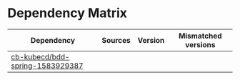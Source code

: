 # Dependency Matrix

Dependency | Sources | Version | Mismatched versions
---------- | ------- | ------- | -------------------
[cb-kubecd/bdd-spring-1583929387](https://github.com/cb-kubecd/bdd-spring-1583929387.git) |  | []() | 
